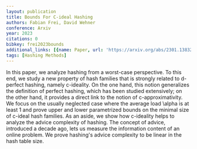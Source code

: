 ```yaml
---
layout: publication
title: Bounds For C-ideal Hashing
authors: Fabian Frei, David Wehner
conference: Arxiv
year: 2023
citations: 0
bibkey: frei2023bounds
additional_links: [{name: Paper, url: 'https://arxiv.org/abs/2301.13832'}]
tags: [Hashing Methods]
---
```

In this paper, we analyze hashing from a worst-case perspective. To this end,
we study a new property of hash families that is strongly related to d-perfect
hashing, namely c-ideality. On the one hand, this notion generalizes the
definition of perfect hashing, which has been studied extensively; on the other
hand, it provides a direct link to the notion of c-approximativity. We focus on
the usually neglected case where the average load \alpha is at least 1 and
prove upper and lower parametrized bounds on the minimal size of c-ideal hash
families.
  As an aside, we show how c-ideality helps to analyze the advice complexity of
hashing. The concept of advice, introduced a decade ago, lets us measure the
information content of an online problem. We prove hashing's advice complexity
to be linear in the hash table size.